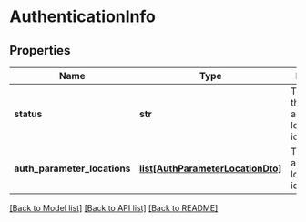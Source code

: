 # AuthenticationInfo

## Properties
Name | Type | Description | Notes
------------ | ------------- | ------------- | -------------
**status** | **str** | The status of the authentication locations identified | [optional] 
**auth_parameter_locations** | [**list[AuthParameterLocationDto]**](AuthParameterLocationDto.md) | The authentication locations identified | [optional] 

[[Back to Model list]](../README.md#documentation-for-models) [[Back to API list]](../README.md#documentation-for-api-endpoints) [[Back to README]](../README.md)

